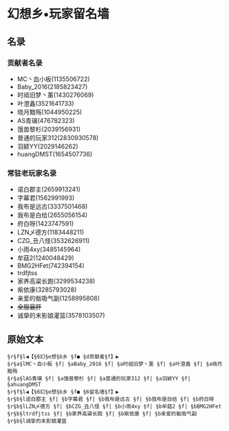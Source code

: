 # 幻想乡•玩家留名墙





## 名录
### 贡献者名录
- MC丶血小板(1135506722)
- Baby_2016(2185823427)
- 时祗旧梦丶薰(1430276069)
- 叶澄鑫(3521641733)
- 晓月黯殇(1044950225)
- AS青璃(476782323)
- 饿兽黎杉(2039156931)
- 普通的玩家312(2830930578)
- 羽颖YY(2029146262)
- huangDMST(1654507736)

### 常驻老玩家名录
- 诺白郡主(2659913241)
- 字幕君(1562991993)
- 我布是远古(3337501468)
- 我布是白给(2655056154)
- 府白呀(1423747591)
- LZN乄德方(1183448211)
- CZG_丑八怪(3532626911)
- 小雨4xy(3485145964)
- 牟菇2(1240048429)
- BMG2HFet(742394154)
- trdfjtss
- 家养高粱长跑(3299534238)
- 紫依康(3285793028)
- 亲爱的骷吸气副(1258995808)
- ~~全服最肝~~
- 诚挚的末影娘灌篮(3578103507)





## 原始文本
```
§r§f§l◀【§6幻§e想§b乡 §f● §d贡献者§f】▶
§r§a§lMC丶血小板 §f| §aBaby_2016 §f| §a时祗旧梦丶薰 §f| §a叶澄鑫 §f| §a晓月黯殇
§r§a§lAS青璃 §f| §a饿兽黎杉 §f| §a普通的玩家312 §f| §a羽颖YY §f| §ahuangDMST
§r§f§l◀【§6幻§e想§b乡 §f● §6留名墙§f】▶
§r§b§l诺白郡主 §f| §b字幕君 §f| §b我布是远古 §f| §b我布是白给 §f| §b府白呀
§r§b§lLZN乄德方 §f| §bCZG_丑八怪 §f| §b小雨4xy §f| §b牟菇2 §f| §bBMG2HFet
§r§b§ltrdfjtss §f| §b家养高粱长跑 §f| §b紫依康 §f| §b亲爱的骷吸气副
§r§b§l诚挚的末影娘灌篮
```